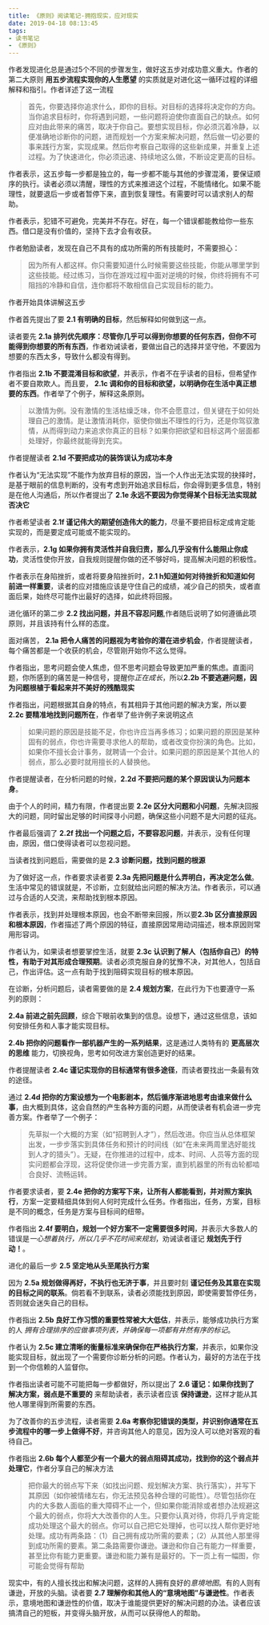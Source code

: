 ```yaml
---
title: 《原则》阅读笔记-拥抱现实，应对现实
date: 2019-04-18 08:13:45
tags:
- 读书笔记
- 《原则》
---
```


作者发现进化总是通过5个不同的步骤发生，做好这五步对成功意义重大。作者的第二大原则 **用五步流程实现你的人生愿望** 的实质就是对进化这一循环过程的详细解释和指引。作者详述了这一流程

> 首先，你要选择你追求什么，即你的目标。对目标的选择将决定你的方向。当你追求目标时，你将遇到问题，一些问题将迫使你直面自己的缺点。如何应对由此带来的痛苦，取决于你自己。要想实现目标，你必须沉着冷静，以便准确地诊断你的问题，进而规划一个方案来解决问题，然后做一切必要的事来践行方案，实现成果。然后你考察自己取得的这些新成果，并重复上述过程。为了快速进化，你必须迅速、持续地这么做，不断设定更高的目标。

作者表示，这五步每一步都是独立的，每一步都不能与其他的步骤混淆，要保证顺序的执行。读者必须以清醒，理性的方式来推进这个过程，不能情绪化。如果不能理性，就要退后一步或者暂停下来，直到恢复理性。有需要时可以请求别人的帮助。

作者表示，犯错不可避免，完美并不存在。好在，每一个错误都能教给你一些东西。借口是没有价值的，坚持下去才会有收获。

作者勉励读者，发现在自己不具有的成功所需的所有技能时，不需要担心：

> 因为所有人都这样。你只需要知道什么时候需要这些技能，你能从哪里学到这些技能。经过练习，当你在游戏过程中面对逆境的时候，你终将拥有不可阻挡的冷静和自信，连你都将不敢相信自己实现目标的能力。

作者开始具体讲解这五步

作者首先提出了要 **2.1 有明确的目标**，然后解释如何做到这一点。

读者要先 **2.1a 排列优先顺序：尽管你几乎可以得到你想要的任何东西，但你不可能得到你想要的所有东西**，作者劝诫读者，要做出自己的选择并坚守他，不要因为想要的东西太多，导致什么都没有得到。

作者指出 **2.1b 不要混淆目标和欲望**，并表示，作者不在乎读者的目标，但希望作者不要自欺欺人。而且要， **2.1c 调和你的目标和欲望，以明确你在生活中真正想要的东西**。作者举了个例子，解释这条原则。

> 以激情为例。没有激情的生活枯燥乏味，你不会愿意过，但关键在于如何处理自己的激情。是让激情消耗你，驱使你做出不理性的行为，还是你驾驭激情，从而得到动力来追求你真正的目标？如果你把欲望和目标这两个层面都处理好，你最终就能得到充实。

作者提醒读者 **2.1d 不要把成功的装饰误认为成功本身**

作者认为“无法实现”不能作为放弃目标的原因，当一个人作出无法实现的抉择时，是基于眼前的信息判断的，没有考虑到开始追求目标后，你会得到更多信息，特别是在他人沟通后，所以作者提出了 **2.1e 永远不要因为你觉得某个目标无法实现就否决它**

作者希望读者 **2.1f 谨记伟大的期望创造伟大的能力**，尽量不要把目标定成肯定能实现的，而是要定成可能或不能实现的。

作者表示，**2.1g 如果你拥有灵活性并自我归责，那么几乎没有什么能阻止你成功**，灵活性使你开放，自我规则提醒你做的还不够好吗，提高解决问题的积极性。

作者表示在身陷挫折，或者将要身陷挫折时，**2.1 h知道如何对待挫折和知道如何前进一样重要**，读者的应对措施应该是守住自己的成绩，减少自己的损失，或者直面后果，始终尽可能作出最好的选择，如此终将回报。

进化循环的第二步 **2.2 找出问题，并且不容忍问题**,作者随后说明了如何遵循此项原则，并且该持有什么样的态度。

面对痛苦， **2.1a 把令人痛苦的问题视为考验你的潜在进步机会**，作者提醒读者，每个痛苦都是一个收获的机会，尽管刚开始你不这么觉得。

作者指出，思考问题会使人焦虑，但不思考问题会导致更加严重的焦虑。直面问题，你所感到的痛苦是一种信号，提醒你*正在成长*，所以**2.2b 不要逃避问题，因为问题根植于看起来并不美好的残酷现实**

作者指出，问题根据其自身的特点，有其相异于其他问题的解决方案，所以要 **2.2c 要精准地找到问题所在**，作者举了些许例子来说明这点

> 如果问题的原因是技能不足，你也许应当再多练习；如果问题的原因是某种固有的弱点，你也许需要寻求他人的帮助，或者改变你扮演的角色。比如，如果你不擅长会计事务，就聘请一个会计。如果问题的原因是某个其他人的弱点，那么必要时就用擅长的人替换他。

作者提醒读者，在分析问题的时候，**2.2d 不要把问题的某个原因误认为问题本身**。

由于个人的时间，精力有限，作者提出要 **2.2e 区分大问题和小问题**，先解决回报大的问题，同时留出足够的时间探寻小问题，确保这些小问题不是大问题的征兆。

作者最后强调了 **2.2f 找出一个问题之后，不要容忍问题**，并表示，没有任何理由，原因，借口使得读者可以忽视问题。

当读者找到问题后，需要做的是 **2.3 诊断问题，找到问题的根源**

为了做好这一点，作者要求读者要 **2.3a 先把问题是什么弄明白，再决定怎么做**。生活中常见的错误就是，不诊断，立刻就给出问题的解决方法。作者表示，可以通过与合适的人交流，来帮助找到根本原因。

作者表示，找到并处理根本原因，也会不断带来回报，所以要**2.3b 区分直接原因和根本原因**，作者描述了两个原因的特征，直接原因常用动词描述，根本原因则常用形容词。

作者认为，如果读者想要掌控生活，就要 **2.3c 认识到了解人（包括你自己）的特性，有助于对其形成合理预期**。读者必须克服自身的犹豫不决，对其他人，包括自己，作出评估。这一点有助于找到阻碍实现目标的根本原因。

在诊断，分析问题后，读者需要做的是 **2.4 规划方案**，在此行为下也要遵守一系列的原则：

**2.4a 前进之前先回顾**，综合下眼前收集到的信息。设想下，通过这些信息，该如何安排任务和人事才能实现目标。

**2.4b 把你的问题看作一部机器产生的一系列结果**，这是通过人类特有的 **更高层次的思维** 能力，切换视角，思考如何改进方案创造更好的结果。

作者提醒读者 **2.4c 谨记实现你的目标通常有很多途径**，而读者要找出一条最有效的途径。

通过 **2.4d 把你的方案设想为一个电影剧本，然后循序渐进地思考由谁来做什么事**，由大概到具体，这会自然的产生各种方面的问题，从而使读者有机会进一步完善方案。作者举了一个例子：

> 先草拟一个大概的方案（如“招聘到人才”），然后改进。你应当从总体框架出发，一步步落实到具体任务和预计的时间线（如“在未来两周里选好能找到人才的猎头”）。无疑，在你推进的过程中，成本、时间、人员等方面的现实问题都会浮现，这将促使你进一步完善方案，直到机器里的所有齿轮都啮合良好、流畅运转。

作者要求读者，要 **2.4e 把你的方案写下来，让所有人都能看到，并对照方案执行**，方案一定要精细具体到何人何时完成什么任务。作者指出，任务，方案，目标是不同的概念，任务是方案与目标间的纽带。

作者指出 **2.4f 要明白，规划一个好方案不一定需要很多时间**，并表示大多数人的错误是*一心想着执行，所以几乎不花时间来规划*，劝诫读者谨记 **规划先于行动！**。

进化的最后一步 **2.5 坚定地从头至尾执行方案**

因为 **2.5a 规划做得再好，不执行也无济于事**，并且要时刻 **谨记任务及其意在实现的目标之间的联系**。倘若看不到联系，读者必须能找到原因，即使需要暂停任务，否则就会迷失自己的目标。

作者指出 **2.5b 良好工作习惯的重要性常被大大低估**，并表示，能够成功执行方案的人 *拥有合理排序的应做事项列表，并确保每一项都有井然有序的标记*。

作者认为 **2.5c 建立清晰的衡量标准来确保你在严格执行方案**，并表示，如果你没能实现目标，就出现了一个需要你诊断分析的问题。作者认为，最好的方法在于找到一个你信赖的人监督你。

作者指出读者可能不可能把每一步都做好，所以提出了 **2.6 谨记：如果你找到了解决方案，弱点是不重要的** 来帮助读者，表示读者应该 **保持谦逊**，这样才能从其他人哪里得到所需要的东西。

为了改善你的五步流程，读者需要 **2.6a 考察你犯错误的类型，并识别你通常在五步流程中的哪一步上做得不好**，并咨询其他人的意见，因为没人可以绝对客观的看待自己。

作者指出 **2.6b 每个人都至少有一个最大的弱点阻碍其成功，找到你的这个弱点并处理它**，作者分享自己的解决方法

> 把你最大的弱点写下来（如找出问题、规划解决方案、执行落实），并写下其原因（如你被情绪左右，你无法预见各种合理的可能性）。尽管包括你在内的大多数人面临的重大障碍不止一个，但如果你能消除或者想办法规避这个最大的弱点，你将大大改善你的人生。只要你认真对待，你将几乎肯定能成功处理这个最大的弱点。你可以自己把它处理掉，也可以找人帮你更好地处理。成功有两条路：（1）自己拥有成功所需的要素；（2）从其他人那里得到成功所需的要素。第二条路需要你谦逊。谦逊和你自己有能力一样重要，甚至比你有能力更重要。谦逊和能力兼有是最好的。下一页上有一幅图，你可能会觉得有帮助

现实中，有的人擅长找出和解决问题，这样的人拥有良好的*意境地图*。有的人则有谦逊，开放的头脑。读者要 **2.7 理解你和其他人的“意境地图”与谦逊性**。作者表示，意境地图和谦逊性的价值，取决于谁能提供更好的解决问题的办法。读者应该搞清自己的短板，并变得头脑开放，从而可以获得他人的帮助。